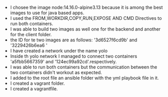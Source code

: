 * I chosee the image node:14.16.0-alpine3.13 because it is among the best images to use for java based apps.
* I used the FROM,WORKDIR,COPY,RUN,EXPOSE AND CMD Directives to run both containers.
* I was able to build two images as well one for the backend and another for the client folder.
* the ID for te two images are as follows: '3d6527f6cd9b' and '3229426b6ea6 '
* I have created a network under the name yolo 
* Inside th yolo network I managed to connect two containers 'a5fbb5667359' and '124ec99a92cd'.respectively.
* I was able to run both containers but the communication between the two containers didn't workout as expected.
* I added to the root file an ansible folder with the yml playbook file in it.
* I created a vagrant folder.
* I created a vagrantfile.



